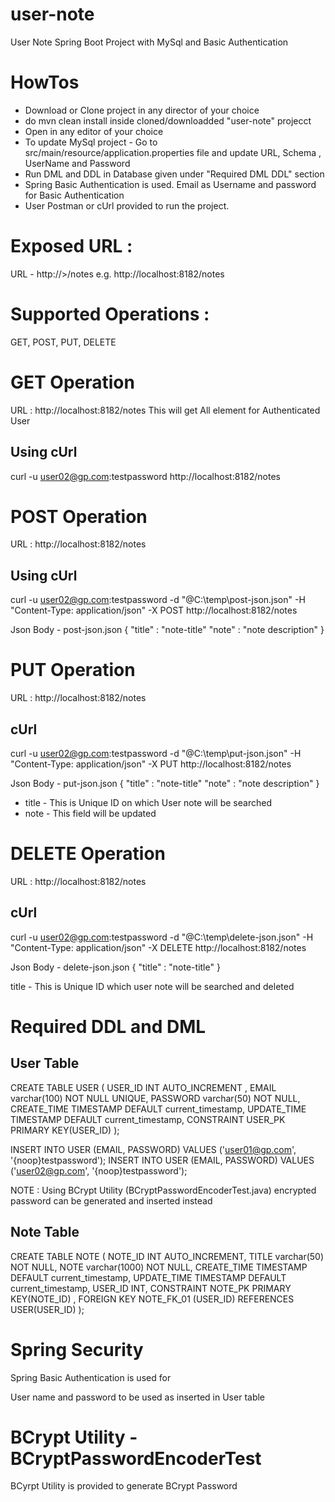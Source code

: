 # user-note
User Note Spring Boot Project with MySql and Basic Authentication

# HowTos
- Download or Clone project in any director of your choice
- do mvn clean install inside cloned/downloadded "user-note" projecct
- Open in any editor of your choice
- To update MySql project - Go to src/main/resource/application.properties file
	and update URL, Schema , UserName and Password
- Run DML and DDL in Database given under "Required DML DDL" section
- Spring Basic Authentication is used. Email as Username and password for Basic Authentication
- User Postman or cUrl provided to run the project.

# Exposed URL : 
URL - http://<HOSTNAME>>/notes
e.g. http://localhost:8182/notes

# Supported Operations : 

GET, POST, PUT, DELETE

# GET Operation 
URL : http://localhost:8182/notes
This will get All element for Authenticated User

Using cUrl
-----------
curl -u user02@gp.com:testpassword http://localhost:8182/notes

# POST Operation 
URL : http://localhost:8182/notes

Using cUrl  
---------------
curl -u user02@gp.com:testpassword -d "@C:\temp\post-json.json" -H "Content-Type: application/json" -X POST http://localhost:8182/notes

Json Body - post-json.json
{
	"title" : "note-title"
	"note" : "note description"
}

# PUT Operation 

URL : http://localhost:8182/notes

cUrl
-----------------
curl -u user02@gp.com:testpassword -d "@C:\temp\put-json.json" -H "Content-Type: application/json" -X PUT http://localhost:8182/notes

Json Body - put-json.json
{
	"title" : "note-title"
	"note" : "note description"
}

- title - This is Unique ID on which User note will be searched
- note - This field will be updated

# DELETE Operation 
URL : http://localhost:8182/notes

cUrl
--------------
curl -u user02@gp.com:testpassword -d "@C:\temp\delete-json.json" -H "Content-Type: application/json" -X DELETE http://localhost:8182/notes

Json Body - delete-json.json
{
	"title" : "note-title"
}

title - This is Unique ID which user note will be searched and deleted

# Required DDL and DML

User Table 
----------------
CREATE TABLE USER (
	USER_ID	INT AUTO_INCREMENT ,
	EMAIL varchar(100) NOT NULL UNIQUE,
    PASSWORD varchar(50) NOT NULL,
    CREATE_TIME TIMESTAMP DEFAULT current_timestamp,
    UPDATE_TIME TIMESTAMP DEFAULT current_timestamp,
    CONSTRAINT USER_PK PRIMARY KEY(USER_ID)
);

INSERT INTO USER (EMAIL, PASSWORD) VALUES ('user01@gp.com', '{noop}testpassword');
INSERT INTO USER (EMAIL, PASSWORD) VALUES ('user02@gp.com', '{noop}testpassword');

NOTE : Using BCrypt Utility (BCryptPasswordEncoderTest.java) encrypted password can be generated and inserted instead

Note Table
-----------------
CREATE TABLE NOTE (
	NOTE_ID INT AUTO_INCREMENT,
    TITLE varchar(50) NOT NULL,
    NOTE varchar(1000) NOT NULL,
    CREATE_TIME TIMESTAMP DEFAULT current_timestamp,
    UPDATE_TIME TIMESTAMP DEFAULT current_timestamp,
    USER_ID INT,
    CONSTRAINT NOTE_PK PRIMARY KEY(NOTE_ID) ,
    FOREIGN KEY NOTE_FK_01 (USER_ID) REFERENCES USER(USER_ID)
);

# Spring Security
Spring Basic Authentication is used for

User name and password to be used as inserted in User table

# BCrypt Utility - BCryptPasswordEncoderTest
BCyrpt Utility is provided to generate BCrypt Password